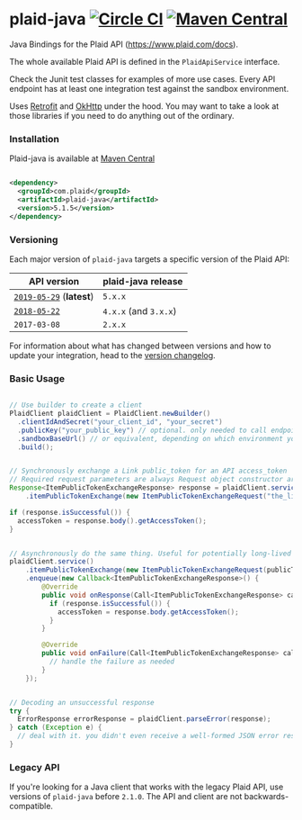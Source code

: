 plaid-java [![Circle CI](https://circleci.com/gh/plaid/plaid-java.svg?style=svg&circle-token=4ed876775bc0ac7fba18124bc835a9e82dab0c53)](https://circleci.com/gh/plaid/plaid-java) [![Maven Central](https://maven-badges.herokuapp.com/maven-central/com.plaid/plaid-java/badge.svg)](https://maven-badges.herokuapp.com/maven-central/com.plaid/plaid-java)
==========

Java Bindings for the Plaid API (https://www.plaid.com/docs).

The whole available Plaid API is defined in the `PlaidApiService` interface.

Check the Junit test classes for examples of more use cases. Every API endpoint has at
least one integration test against the sandbox environment.

Uses [Retrofit](https://github.com/square/retrofit) and [OkHttp](https://github.com/square/okhttp) under
the hood. You may want to take a look at those libraries if you need to do anything out of the ordinary.

### Installation

Plaid-java is available at [Maven Central](https://search.maven.org/#search%7Cga%7C1%7Cplaid-java)

```xml

<dependency>
  <groupId>com.plaid</groupId>
  <artifactId>plaid-java</artifactId>
  <version>5.1.5</version>
</dependency>
```

### Versioning

Each major version of `plaid-java` targets a specific version of the Plaid API:

| API version | plaid-java release |
| ----------- | ------------------ |
| [`2019-05-29`][api-version-2019-05-29] (**latest**) | `5.x.x` |
| [`2018-05-22`][api-version-2018-05-22] | `4.x.x` (and `3.x.x`) |
| `2017-03-08` | `2.x.x` |

For information about what has changed between versions and how to update your integration, head to the [version changelog][version-changelog].

### Basic Usage

```java

// Use builder to create a client
PlaidClient plaidClient = PlaidClient.newBuilder()
  .clientIdAndSecret("your_client_id", "your_secret")
  .publicKey("your_public_key") // optional. only needed to call endpoints that require a public key
  .sandboxBaseUrl() // or equivalent, depending on which environment you're calling into
  .build();


// Synchronously exchange a Link public_token for an API access_token
// Required request parameters are always Request object constructor arguments
Response<ItemPublicTokenExchangeResponse> response = plaidClient.service()
    .itemPublicTokenExchange(new ItemPublicTokenExchangeRequest("the_link_public_token")).execute();

if (response.isSuccessful()) {
  accessToken = response.body().getAccessToken();
}


// Asynchronously do the same thing. Useful for potentially long-lived calls.
plaidClient.service()
    .itemPublicTokenExchange(new ItemPublicTokenExchangeRequest(publicToken))
    .enqueue(new Callback<ItemPublicTokenExchangeResponse>() {
        @Override
        public void onResponse(Call<ItemPublicTokenExchangeResponse> call, Response<ItemPublicTokenExchangeResponse> response) {
          if (response.isSuccessful()) {
            accessToken = response.body.getAccessToken();
          }
        }

        @Override
        public void onFailure(Call<ItemPublicTokenExchangeResponse> call, Throwable t) {
          // handle the failure as needed
        }
    });


// Decoding an unsuccessful response
try {
  ErrorResponse errorResponse = plaidClient.parseError(response);
} catch (Exception e) {
  // deal with it. you didn't even receive a well-formed JSON error response.
}
```

### Legacy API
If you're looking for a Java client that works with the legacy Plaid API, use
versions of `plaid-java` before `2.1.0`. The API and client are not backwards-compatible.

[version-changelog]: https://plaid.com/docs/version-changelog
[api-version-2018-05-22]: https://plaid.com/docs/api-upgrades#2018-05-22
[api-version-2019-05-29]: https://plaid.com/docs/api-upgrades#2019-05-29
